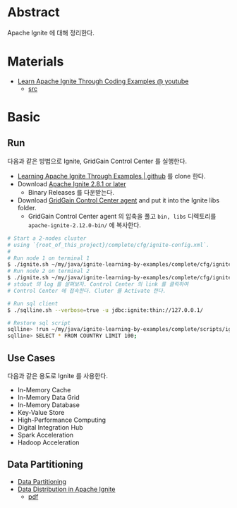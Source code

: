# Abstract

Apache Ignite 에 대해 정리한다.

# Materials

* [Learn Apache Ignite Through Coding Examples @ youtube](https://www.youtube.com/watch?v=uRdSKhFqeaU)
  * [src](https://github.com/GridGain-Demos/ignite-learning-by-examples)

# Basic

## Run

다음과 같은 방법으로 Ignite, GridGain Control Center 를 실행한다.

* [Learning Apache Ignite Through Examples | github](https://github.com/GridGain-Demos/ignite-learning-by-examples) 를 clone 한다.
* Download [Apache Ignite 2.8.1 or later](https://ignite.apache.org/download.cgi)
  * Binary Releases 를 다운받는다.
* Download [GridGain Control Center agent](https://www.gridgain.com/tryfree#controlcenteragent) and put it into the Ignite libs folder.
  * GridGain Control Center agent 의 압축을 풀고 `bin, libs` 디렉토리를 `apache-ignite-2.12.0-bin/` 에 복사한다.

```bash
# Start a 2-nodes cluster 
# using `{root_of_this_project}/complete/cfg/ignite-config.xml`.
#
# Run node 1 on terminal 1
$ ./ignite.sh ~/my/java/ignite-learning-by-examples/complete/cfg/ignite-config.xml
# Run node 2 on terminal 2
$ ./ignite.sh ~/my/java/ignite-learning-by-examples/complete/cfg/ignite-config.xml
# stdout 의 log 를 살펴보자. Control Center 의 link 를 클릭하여 
# Control Center 에 접속한다. Cluter 를 Activate 한다.

# Run sql client
$ ./sqlline.sh --verbose=true -u jdbc:ignite:thin://127.0.0.1/

# Restore sql script
sqlline> !run ~/my/java/ignite-learning-by-examples/complete/scripts/ignite_world.sql
sqlline> SELECT * FROM COUNTRY LIMIT 100;
```

## Use Cases

다음과 같은 용도로 Ignite 를 사용한다.

* In-Memory Cache
* In-Memory Data Grid
* In-Memory Database
* Key-Value Store
* High-Performance Computing
* Digital Integration Hub
* Spark Acceleration
* Hadoop Acceleration

## Data Partitioning

* [Data Partitioning](https://ignite.apache.org/docs/latest/data-modeling/data-partitioning)
* [Data Distribution in Apache Ignite](https://www.gridgain.com/resources/blog/data-distribution-in-apache-ignite)
  * [pdf](https://go.gridgain.com/rs/491-TWR-806/images/2019-03-12-AI-meetup-Affinity.pdf)
